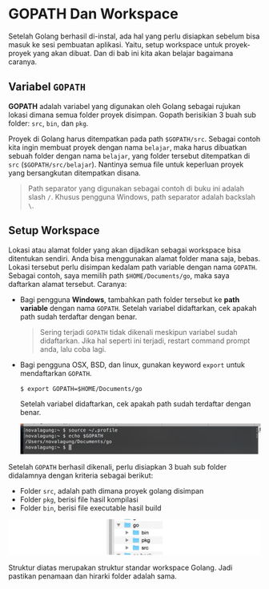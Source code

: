 # GOPATH Dan Workspace

Setelah Golang berhasil di-instal, ada hal yang perlu disiapkan sebelum bisa masuk ke sesi pembuatan aplikasi. Yaitu, setup workspace untuk proyek-proyek yang akan dibuat. Dan di bab ini kita akan belajar bagaimana caranya.

## Variabel `GOPATH`

**GOPATH** adalah variabel yang digunakan oleh Golang sebagai rujukan lokasi dimana semua folder proyek disimpan. Gopath berisikian 3 buah sub folder: `src`, `bin`, dan `pkg`.

Proyek di Golang harus ditempatkan pada path `$GOPATH/src`. Sebagai contoh kita ingin membuat proyek dengan nama `belajar`, maka harus dibuatkan sebuah folder dengan nama `belajar`, yang folder tersebut ditempatkan di `src` (`$GOPATH/src/belajar`). Nantinya semua file untuk keperluan proyek yang bersangkutan ditempatkan disana.

> Path separator yang digunakan sebagai contoh di buku ini adalah slash `/`. Khusus pengguna Windows, path separator adalah backslah `\`.

## Setup Workspace

Lokasi atau alamat folder yang akan dijadikan sebagai workspace bisa ditentukan sendiri. Anda bisa menggunakan alamat folder mana saja, bebas. Lokasi tersebut perlu disimpan kedalam path variable dengan nama `GOPATH`. Sebagai contoh, saya memilih path `$HOME/Documents/go`, maka saya daftarkan alamat tersebut. Caranya:

 - Bagi pengguna **Windows**, tambahkan path folder tersebut ke **path variable** dengan nama `GOPATH`. Setelah variabel didaftarkan, cek apakah path sudah terdaftar dengan benar.

    > Sering terjadi `GOPATH` tidak dikenali meskipun variabel sudah didaftarkan. Jika hal seperti ini terjadi, restart command prompt anda, lalu coba lagi.

 - Bagi pengguna OSX, BSD, dan linux, gunakan keyword `export` untuk mendaftarkan `GOPATH`.

    ```
    $ export GOPATH=$HOME/Documents/go
    ```

    Setelah variabel didaftarkan, cek apakah path sudah terdaftar dengan benar.

    ![Pengecekan `GOPATH` di sistem operasi non-Windows](images/3_1_path.png)

Setelah `GOPATH` berhasil dikenali, perlu disiapkan 3 buah sub folder didalamnya dengan kriteria sebagai berikut:

 - Folder `src`, adalah path dimana proyek golang disimpan
 - Folder `pkg`, berisi file hasil kompilasi
 - Folder `bin`, berisi file executable hasil build

![Struktur folder dalam worskpace](images/3_2_workspace.png)

Struktur diatas merupakan struktur standar workspace Golang. Jadi pastikan penamaan dan hirarki folder adalah sama.
